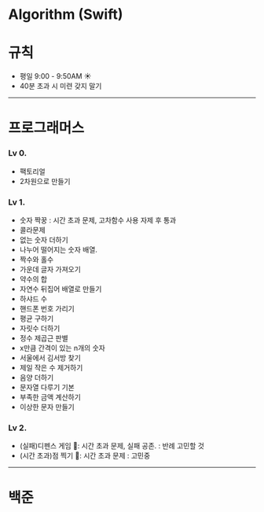 # Algorithm (Swift)

# 규칙 
* 평일 9:00 - 9:50AM ☀️
* 40분 초과 시 미련 갖지 말기  

--- 
# 프로그래머스 
### Lv 0.  
* 팩토리얼  
* 2차원으로 만들기  
### Lv 1.  
* 숫자 짝꿍 : 시간 초과 문제, 고차함수 사용 자제 후 통과 
* 콜라문제 
* 없는 숫자 더하기
* 나누어 떨어지는 숫자 배열.
* 짝수와 홀수
* 가운데 글자 가져오기
* 약수의 합  
* 자연수 뒤집어 배열로 만들기  
* 하샤드 수  
* 핸드폰 번호 가리기  
* 평균 구하기  
* 자릿수 더하기  
* 정수 제곱근 판별  
* x만큼 간격이 있는 n개의 숫자  
* 서울에서 김서방 찾기  
* 제일 작은 수 제거하기  
* 음양 더하기    
* 문자열 다루기 기본  
* 부족한 금액 계산하기  
* 이상한 문자 만들기  


### Lv 2.
* (실패)디펜스 게임 🚨: 시간 초과 문제, 실패 공존. : 반례 고민할 것 
* (시간 초과)점 찍기 🚨: 시간 초과 문제 : 고민중 




___
# 백준 
